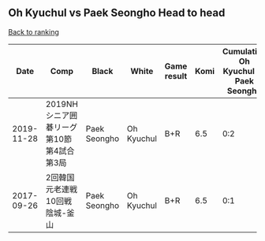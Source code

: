 ## Oh Kyuchul vs Paek Seongho Head to head

[Back to ranking](../../index.md)




| **Date** | **Comp** | **Black** | **White** | **Game result** | **Komi** | **Cumulative Oh Kyuchul vs Paek Seongho** | **Oh Kyuchul streak** | **Paek Seongho streak** | 
| --- | --- | --- | --- | --- | --- | --- | --- | --- |
| 2019-11-28 | 2019NHシニア囲碁リーグ第10節第4試合第3局 | Paek Seongho | Oh Kyuchul | B+R | 6.5 | 0:2 | 0 | 2 | 
| 2017-09-26 | 2回韓国元老連戦10回戦陰城-釜山 | Paek Seongho | Oh Kyuchul | B+R | 6.5 | 0:1 | 0 | 1 |




